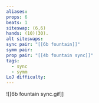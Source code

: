 ```yaml
---
aliases: 
props: 6
beats: 1
siteswap: (6,6)
hands: (10)(30).
alt siteswaps: 
sync pair: "[[6b fountain]]"
symm pair: 
prop pair: "[[4b fountain sync]]"
tags:
  - sync
  - symm
LoJ difficulty:
---
```

![[6b fountain sync.gif]]
